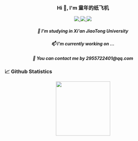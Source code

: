 <h3 align="center"> Hi 👋, I'm 童年的纸飞机 </h3>
<p align="center">
    <a title="Github Total Stars" target="_blank" href="https://github.com/xjtu-fgh">
        <img src="https://img.shields.io/github/stars/rabbit-fgh.svg?logo=star&label=Total%20Stars&color=success" />
    </a>
    <a title="Github Followers" target="_blank" href="https://github.com/rabbit-fgh">
        <img src="https://img.shields.io/badge/dynamic/json?label=GitHub&suffix=%20followers&query=%24.data.totalSubs&url=https%3A%2F%2Fapi.spencerwoo.com%2Fsubstats%2F%3Fsource%3Dgithub%26queryKey%3Dblinkfox&color=blue&logo=github&longCache=true" />
    </a>
    <a title="My Blog Site" target="_blank" href="https://rabbit-fgh.github.io/">
        <img src="https://img.shields.io/badge/%E5%8D%9A%E5%AE%A2%20(blog)-rabbit fgh.github.io-orange" />
    </a>
</p>
<h5 align="center"> 🌱 I’m studying in Xi'an JiaoTong University </h5>
<h5 align="center"> 📫 I'm currently working on ... </h5>
<h5 align="center"> 💬 You can contact me by 2955722401@qq.com </h5>

### 📈 Github Statistics

<div align="center">
    <span>&emsp;&emsp;</span>
    <img height="175px" src="https://github-readme-stats.vercel.app/api?username=rabbit-fgh&count_private=true&show_icons=true&theme=radical" />
    <span>&emsp;&emsp;</span>
</div>

